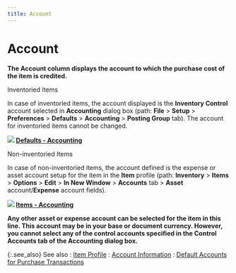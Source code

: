 ```yaml
---
title: Account
---
```


# Account


**The **Account**  column displays the account to which the purchase cost of the item is  credited.**


Inventoried Items


In case of inventoried items, the account displayed is the **Inventory 
 Control** account selected in **Accounting**  dialog box (path: **File** > **Setup** > **Preferences** > **Defaults** > **Accounting** > **Posting Group** tab). The account for inventoried items cannot be  changed.


**![]({{site.pp_baseurl}}/img/lens.gif) [Defaults  - Accounting]({{site.acc_chm}}/accounting-flow-control-and-defaults/accounting-defaults/accounting_defaults.html)**


Non-inventoried Items


In case of non-inventoried items, the account defined is the expense  or asset account setup for the item in the **Item**  profile (path: **Inventory** >  **Items** > **Options** > **Edit** > **In 
 New Window** > **Accounts**  tab > **Asset** account/**Expense**  account fields).


**![]({{site.pp_baseurl}}/img/lens.gif) [Items  - Accounting]({{site.mi_chm}}/item-profile-details/accounting-information/accounting_information_items.html)**


**Any other asset or expense account can  be selected for the item in this line. This account may be in your base  or document currency. However, you cannot select any of the control accounts  specified in the **Control Accounts**  tab of the **Accounting**  dialog box.**


{:.see_also}
See also
: [Item  Profile]({{site.mi_chm}}/create-regular-items-kits-and-assemblies/creating-an-item/the_items_profile_-_purchases.html)
: [Account  Information]({{site.pp_baseurl}}/misc/account_information_sr_con.html)
: [Default  Accounts for Purchase Transactions]({{site.pp_baseurl}}/misc/default_accounts_for_purchase_transactions.html)
